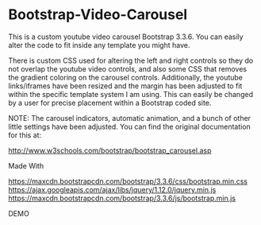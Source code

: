 # Bootstrap-Video-Carousel

This is a custom youtube video carousel Bootstrap 3.3.6. You can easily alter the code to fit inside any template you might have.

There is custom CSS used for altering the left and right controls so they do not overlap the youtube video controls, and also some CSS that removes the gradient coloring on the carousel controls. Additionally, the youtube links/iframes have been resized and the margin has been adjusted to fit within the specific template system I am using. This can easily be changed by a user for precise placement within a Bootstrap coded site. 

NOTE: The carousel indicators, automatic animation, and a bunch of other little settings have been adjusted. You can find the original documentation for this at:

http://www.w3schools.com/bootstrap/bootstrap_carousel.asp


Made With

https://maxcdn.bootstrapcdn.com/bootstrap/3.3.6/css/bootstrap.min.css 
https://ajax.googleapis.com/ajax/libs/jquery/1.12.0/jquery.min.js 
https://maxcdn.bootstrapcdn.com/bootstrap/3.3.6/js/bootstrap.min.js

DEMO
